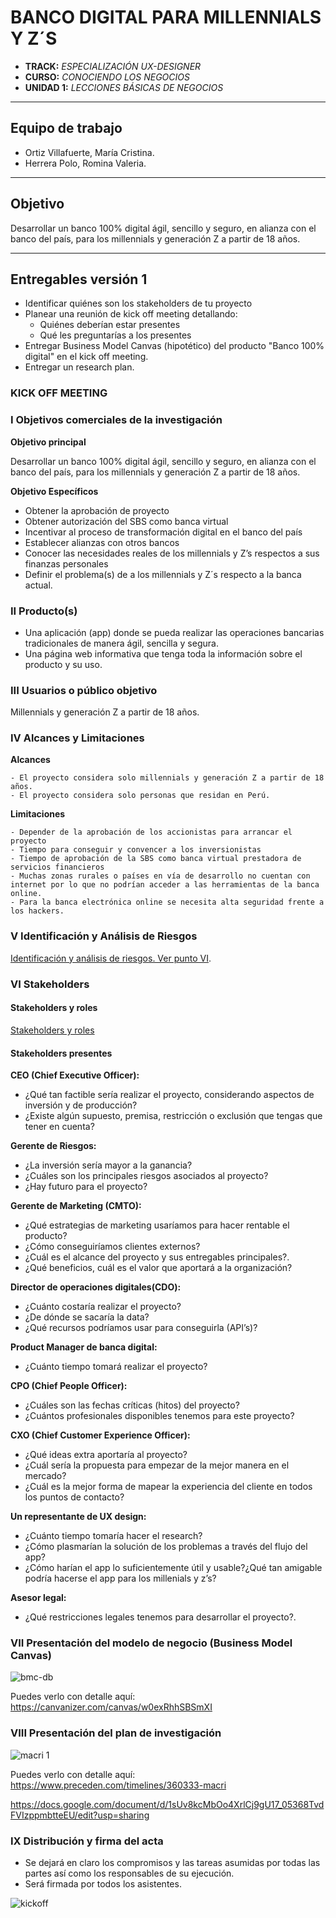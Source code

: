 # BANCO DIGITAL PARA MILLENNIALS Y Z´S

* **TRACK:** _ESPECIALIZACIÓN UX-DESIGNER_
* **CURSO:** _CONOCIENDO LOS NEGOCIOS_
* **UNIDAD 1:** _LECCIONES BÁSICAS DE NEGOCIOS_

***
## Equipo de trabajo

+ Ortiz Villafuerte, María Cristina.
+ Herrera Polo, Romina Valeria.

***
## Objetivo
Desarrollar un banco 100% digital ágil, sencillo y seguro, en alianza con el banco del país, para los millennials y generación Z a partir de 18 años.

***

## Entregables versión 1
- Identificar quiénes son los stakeholders de tu proyecto
- Planear una reunión de kick off meeting detallando:
    - 	Quiénes deberían estar presentes
    - Qué les preguntarías a los presentes
- Entregar Business Model Canvas (hipotético) del producto "Banco 100% digital" en el kick off meeting.
- Entregar un research plan.


### KICK OFF MEETING
### I Objetivos comerciales de la investigación

 **Objetivo principal**

 Desarrollar un banco 100% digital ágil, sencillo y seguro, en alianza con el banco del país, para los millennials y generación Z a partir de 18 años.

 **Objetivo Específicos**

 - Obtener la aprobación de proyecto
 - Obtener autorización del SBS como banca virtual
 - Incentivar al proceso de transformación digital en el banco del país
 - Establecer alianzas con otros bancos
 - Conocer las necesidades reales de los millennials y Z’s respectos a sus finanzas personales
 - Definir el problema(s) de a los millennials y Z´s respecto a la banca actual.

### II Producto(s)

 - Una aplicación (app) donde se pueda realizar las operaciones bancarias tradicionales de manera ágil, sencilla y segura.
 - Una página web informativa que tenga toda la información sobre el producto y su uso.

### III Usuarios o público objetivo

  Millennials y generación Z a partir de 18 años.

### IV Alcances y Limitaciones

 **Alcances**

    - El proyecto considera solo millennials y generación Z a partir de 18 años.
    - El proyecto considera solo personas que residan en Perú.

  **Limitaciones**

    - Depender de la aprobación de los accionistas para arrancar el proyecto
    - Tiempo para conseguir y convencer a los inversionistas
    - Tiempo de aprobación de la SBS como banca virtual prestadora de servicios financieros
    - Muchas zonas rurales o países en vía de desarrollo no cuentan con internet por lo que no podrían acceder a las herramientas de la banca online.
    - Para la banca electrónica online se necesita alta seguridad frente a los hackers.

### V Identificación y Análisis de Riesgos

  [Identificación y análisis de riesgos. Ver punto VI]( https://docs.google.com/document/d/1Bx5KgyJyh1_g8whCYewptTndEMN9ypiBI-OK8CxlH8o/edit#).

### VI Stakeholders

#### **Stakeholders y roles**

[Stakeholders y roles]( https://docs.google.com/document/d/1P36IaUvRrr9rEi0UmTbha8Mc_uhNrwZVgh2-zKroSU4/edit)

#### **Stakeholders presentes**

**CEO (Chief Executive Officer):**
- ¿Qué tan factible sería realizar el proyecto, considerando aspectos de inversión y de producción?
- ¿Existe algún supuesto, premisa, restricción o exclusión que tengas que tener en cuenta?

**Gerente de Riesgos:**
- ¿La inversión sería mayor a la ganancia?
- ¿Cuáles son los principales riesgos asociados al proyecto?
- ¿Hay futuro para el proyecto?

**Gerente de Marketing (CMTO):**
- ¿Qué estrategias de marketing usaríamos para hacer rentable el producto?
- ¿Cómo conseguiríamos clientes externos?
- ¿Cuál es el alcance del proyecto y sus entregables principales?.
- ¿Qué beneficios, cuál es el valor que aportará a la organización?

**Director de operaciones digitales(CDO):**
- ¿Cuánto costaría realizar el proyecto?
- ¿De dónde se sacaría la data?
- ¿Qué recursos podríamos usar para conseguirla (API’s)?

**Product Manager de banca digital:**
- ¿Cuánto tiempo tomará realizar el proyecto?

**CPO (Chief People Officer):**
- ¿Cuáles son las fechas críticas (hitos) del proyecto?
- ¿Cuántos profesionales disponibles tenemos para este proyecto?

**CXO (Chief Customer Experience Officer):**
- ¿Qué ideas extra aportaría al proyecto?
- ¿Cuál sería la propuesta para empezar de la mejor manera en el mercado?
- ¿Cuál es la mejor forma de mapear la experiencia del cliente en todos los puntos de contacto?

**Un representante de UX design:**
- ¿Cuánto tiempo tomaría hacer el research?
- ¿Cómo plasmarían la solución de los problemas a través del flujo del app?
- ¿Cómo harían el app lo suficientemente útil y usable?¿Qué tan amigable podría hacerse el app para los millenials y z’s?

**Asesor legal:**
- ¿Qué restricciones legales tenemos para desarrollar el proyecto?.

### VII Presentación del modelo de negocio (Business Model Canvas)
![bmc-db](https://user-images.githubusercontent.com/32309909/36926297-f50e4b3c-1e44-11e8-8e91-7a67a94fa50a.jpg)


Puedes verlo con detalle aquí: https://canvanizer.com/canvas/w0exRhhSBSmXI


### VIII Presentación del plan de investigación

![macri 1](https://user-images.githubusercontent.com/32309909/36926332-3266a31c-1e45-11e8-8df9-4bb77b23b410.png)

Puedes verlo con detalle aquí: https://www.preceden.com/timelines/360333-macri

https://docs.google.com/document/d/1sUv8kcMbOo4XrlCj9gU17_05368TvdFVIzppmbtteEU/edit?usp=sharing


### IX Distribución y firma del acta

- Se dejará en  claro los compromisos y las tareas asumidas por todas las partes así como los responsables de su ejecución.
- Será firmada por todos los asistentes.

![kickoff](https://user-images.githubusercontent.com/32309909/36926369-7049bab6-1e45-11e8-80a9-e17ea723adfc.jpg)
